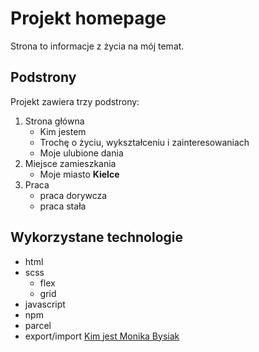 # Projekt homepage
Strona to informacje z życia na mój temat.
## Podstrony
Projekt zawiera trzy podstrony:
1. Strona główna
   - Kim jestem
   - Trochę o życiu, wykształceniu i zainteresowaniach
   - Moje ulubione dania
2. Miejsce zamieszkania
   - Moje miasto **Kielce**
4. Praca
   - praca dorywcza
   - praca stała
## Wykorzystane technologie
- html
- scss
     - flex
     - grid
- javascript
- npm
- parcel
- export/import
[Kim jest Monika Bysiak](https://moniabysiak.netlify.app/og.png)

